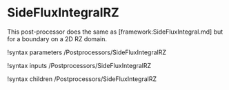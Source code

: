 # SideFluxIntegralRZ

This post-processor does the same as [framework:SideFluxIntegral.md] but for a boundary
on a 2D RZ domain.

!syntax parameters /Postprocessors/SideFluxIntegralRZ

!syntax inputs /Postprocessors/SideFluxIntegralRZ

!syntax children /Postprocessors/SideFluxIntegralRZ
